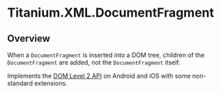 # Titanium.XML.DocumentFragment

<TypeHeader/>

## Overview

When a `DocumentFragment` is inserted into a DOM tree, children of the `DocumentFragment` are
added, not the `DocumentFragment` itself.

Implements the [DOM Level 2 API](https://www.w3.org/TR/DOM-Level-2-Core/core.html#ID-B63ED1A3) on
Android and iOS with some non-standard extensions.

<ApiDocs/>
